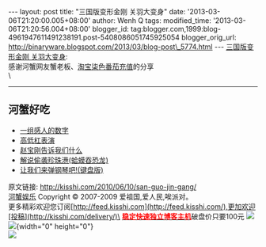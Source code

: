 --- layout: post title: "三国版变形金刚 关羽大变身" date:
'2013-03-06T21:20:00.005+08:00' author: Wenh Q tags: modified\_time:
'2013-03-06T21:20:56.004+08:00' blogger\_id:
tag:blogger.com,1999:blog-4961947611491238191.post-5408086051745925054
blogger\_orig\_url:
http://binaryware.blogspot.com/2013/03/blog-post\_5774.html ---
[三国版变形金刚
关羽大变身](http://kisshi.com/2010/06/10/san-guo-jin-gang/):\
感谢河蟹网友蟹老板、[淘宝柒色番茄充值](http://shop60939859.taobao.com/)的分享\
\

------------------------------------------------------------------------

河蟹好吃
--------

-   [一组感人的数字](http://kisshi.com/2009/10/07/gang-ren/ "Permanent Link: 一组感人的数字")
-   [高低杠表演](http://kisshi.com/2009/04/19/gao-di-gang/ "Permanent Link: 高低杠表演")
-   [赵宝刚告诉我们什么](http://kisshi.com/2009/10/27/zhao-bao-gang/ "Permanent Link: 赵宝刚告诉我们什么")
-   [解说偷袭珍珠港(蛤蟆吞恐龙)](http://kisshi.com/2009/02/10/zhen-zhu-gang/ "Permanent Link: 解说偷袭珍珠港(蛤蟆吞恐龙)")
-   [让我们来弹钢琴吧!(键盘版)](http://kisshi.com/2009/04/05/tang-gang-qi/ "Permanent Link: 让我们来弹钢琴吧!(键盘版)")

原文链接: <http://kisshi.com/2010/06/10/san-guo-jin-gang/>\
[河蟹娱乐](http://kisshi.com/) Copyright © 2007-2009
爱祖国,爱人民,唉派对。\
更多精彩欢迎您订阅[http://feed.kisshi.com](http://feed.kisshi.com/),更加欢迎[投稿](http://kisshi.com/delivery/)\
[**<span
style="color: red;">稳定快速独立博客主机</span>**](http://www.gegehost.com/)破盘价只要100元
![](http://img.tongji.linezing.com/922164/tongji.gif)\
![](http://www1.feedsky.com/t1/377153825/kisshi/feedsky/s.gif?r=http://kisshi.com/2010/06/10/san-guo-jin-gang/){width="0"
height="0"}\
[![](http://www1.feedsky.com/r/i/feedsky/kisshi/377153825/art01.gif)](http://www1.feedsky.com/r/l/feedsky/kisshi/377153825/art01.html)
